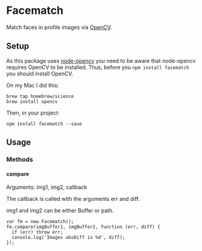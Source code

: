 # Facematch

Match faces in profile images via [OpenCV](http://opencv.org).

## Setup

As this package uses [node-opencv](https://github.com/peterbraden/node-opencv) you need to be aware that node-opencv requires OpenCV to be installed. Thus, before you `npm install facematch` you should install OpenCV.

On my Mac I did this:

    brew tap homebrew/science
    brew install opencv

Then, in your project:

    npm install facematch --save

## Usage

### Methods

#### compare

Arguments: img1, img2, callback

The callback is called with the arguments err and diff.

img1 and img2 can be either Buffer or path.

    var fm = new Facematch();
    fm.compare(imgBuffer1, imgBuffer2, function (err, diff) {
      if (err) throw err;
      console.log('Images absDiff is %d', diff);
    });
